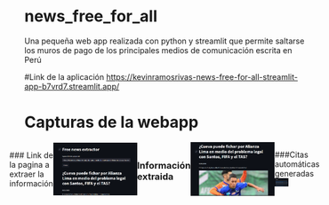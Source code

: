 # news_free_for_all
Una pequeña web app realizada con python y streamlit que permite saltarse los muros de pago de los principales medios de comunicación escrita en Perú

#Link de la aplicación
https://kevinramosrivas-news-free-for-all-streamlit-app-b7vrd7.streamlit.app/

# Capturas de la webapp

<div style="display:flex;align-items: center; justify-content: center;">
  ### Link de la pagina a extraer la información
  <img src="img0.png"  style="width: 30%; height: auto">

  ### Información extraida
  <img src="img1.png" style="width: 30%; height: auto">

  ###Citas automáticas generadas
  <img src="img2.png" style="width: 30%; height: auto">
</div>
